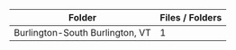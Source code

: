 | Folder                          |   Files / Folders |
|---------------------------------|-------------------|
| Burlington-South Burlington, VT |                 1 |